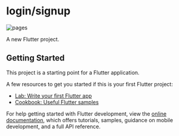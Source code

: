 # login/signup

![pages](https://github.com/Shahad-Alsubhi/Login-Signup_Flutter/assets/152121291/435a86e5-02a3-4216-8778-dfc5be4f6119)

A new Flutter project.

## Getting Started

This project is a starting point for a Flutter application.

A few resources to get you started if this is your first Flutter project:

- [Lab: Write your first Flutter app](https://docs.flutter.dev/get-started/codelab)
- [Cookbook: Useful Flutter samples](https://docs.flutter.dev/cookbook)

For help getting started with Flutter development, view the
[online documentation](https://docs.flutter.dev/), which offers tutorials,
samples, guidance on mobile development, and a full API reference.

